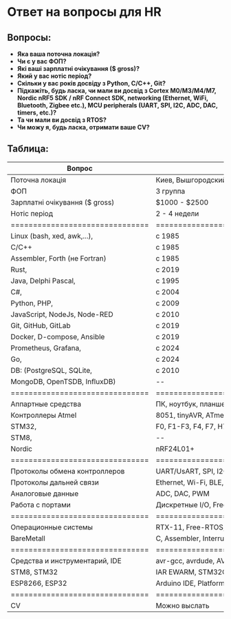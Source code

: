 # Ответ на вопросы для HR

## Вопросы:
* **Яка ваша поточна локація?**
* **Чи є у вас ФОП?**
* **Які ваші зарплатні очікування ($ gross)?**
* **Який у вас нотіс період?**
* **Скільки у вас років досвіду з Python, C/C++, Git?**
* **Підкажіть, будь ласка, чи мали ви досвід з Cortex M0/M3/M4/M7, Nordic nRF5 SDK / nRF Connect SDK, networking (Ethernet, WiFi, Bluetooth, Zigbee etc.), MCU peripherals (UART, SPI, I2C, ADC, DAC, timers, etc.)?**
* **Та чи мали ви досвід з RTOS?**
* **Чи можу я, будь ласка, отримати ваше CV?**


## Таблица:
| Вопрос                        | Ответ                                 | Условия                                   |
|-------------------------------|---------------------------------------|-------------------------------------------|
| Поточна локація               | Киев, Вышгородский р-он, с. Хотяновка | Транспорт:  маршрутка, гор. транспорт     |
| ФОП                           | 3 группа                              |                                           |
| Зарплатні очікування ($ gross)| $1000 - $2500                         | В завис. от типа работы, уровня сложности |
| Нотіс період                  | 2 - 4 недели                          | Зависит от текущей загрузки в проекте     |
|===============================|=======================================|===========================================|  
| Linux (bash, xed, awk,...),   | с 1985                                | Тогда это - Unix                          |
| C/C++                         | c 1985                                | Периодически применяю в проектах          |
| Assembler, Forth (не Fortran) | с 1985                                | Для PDP-11, AVR, ARM-Cortex, X86-64       | 
| Rust,                         | с 2019                                | В проектах для быстрой обработки данных   |
| Java, Delphi Pascal,          | с 1995                                | ПО верхнего уровня                        |
| C#,                           | c 2004                                | В проектах ПО верхнего уровня             |
| Python, PHP,                  | с 2009                                | В ПО верхнего уровня (GUI, Web)           |
| JavaScript, NodeJs, Node-RED  | с 2010                                | В ПО с Web-интерфейсом                    |
| Git, GitHub, GitLab           | c 2019                                | В корпоративных проектах (SDI, IVL)       |
| Docker, D-compose, Ansible    | c 2019                                | Для распределенных систем (IVL)           |
| Prometheus, Grafana,          | c 2024                                | Для мониторинга систем (SDI)              |
| Go,                           | с 2024                                | Планирую переход с Python-Flask на Go     |
| DB: (PostgreSQL, SQLite,      | c 2010                                | В корпоративных проектах верхнего уровня  |
| MongoDB, OpenTSDB, InfluxDB)  | --                                    | --                                        |
|===============================|=======================================|===========================================|
| Аппартные средства            | ПК, ноутбук, планшет, телефон         | Linux, Win, Android,                      |
| Контроллеры Atmel             | 8051, tinyAVR, ATmega, AtXmega        | Встраиваемые системы и щитовые приборы    |
| STM32,                        | F0, F1-F3, F4, F7, H7                 | Встраиваемые системы и щитовые приборы    |
| STM8,                         | --                                    | Периферийные платы с датчиками            |
| Nordic                        | nRF24L01+                             | Применен в распределенных датчиках        |
|===============================|=======================================|===========================================|
| Протоколы обмена контроллеров | UART/UsART, SPI, I2C, CAN,            | В контроллелах Atmel, ST, Nordic, Esp,... |
| Протоколы дальней связи       | Ethernet, Wi-Fi, BLE, LoraWan,        | Для распределенных систем (IVL)           |
| Аналоговые данные             | ADC, DAC, PWM                         | Для всех типов контроллеров               |
| Работа с портами              | Дискретные I/O, Freq, Pwm,...         | Для всех типов контроллеров               |
|===============================|=======================================|===========================================| 
| Операционные системы          | RTX-11, Free-RTOS, Swith-technology   | Для контроллеров                          |
| BareMetall                    | C, Assembler, Interrupt, DMA, Switch  | Для контроллеров                          |
|===============================|=======================================|===========================================|
| Средства и инструментарий, IDE| avr-gcc, avrdude, AVR Studio          | AVR-проекты                               |
| STM8, STM32                   | IAR EWARM, STM32CubeIDE, STM32CubeMX  | STM32-проекты                             |
| ESP8266, ESP32                | Arduino IDE, PlatformIO, ESP-IDF      | ESP-проекты                               |
|===============================|=======================================|===========================================|
| CV                            | Можно выслать                         | Как найду среди моих серверов|
